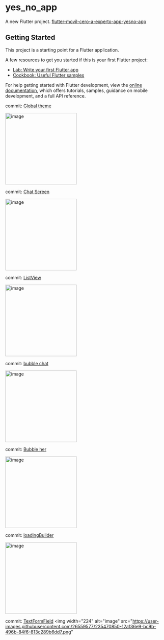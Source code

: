 # yes_no_app

A new Flutter project. [flutter-movil-cero-a-experto-app-yesno-app](https://cursos.devtalles.com/courses/take/flutter-movil-cero-a-experto/lessons/42616536-inicio-de-app-yesno-app)



## Getting Started

This project is a starting point for a Flutter application.

A few resources to get you started if this is your first Flutter project:

- [Lab: Write your first Flutter app](https://docs.flutter.dev/get-started/codelab)
- [Cookbook: Useful Flutter samples](https://docs.flutter.dev/cookbook)

For help getting started with Flutter development, view the
[online documentation](https://docs.flutter.dev/), which offers tutorials,
samples, guidance on mobile development, and a full API reference.

commit: [Global theme](https://github.com/LeopoldoIII/yes_no_app/commit/ad73144d40281f020cd71d396584c073055e6ef0)   


<img width="224" alt="image" src="https://user-images.githubusercontent.com/26559577/234348707-38a6c8b9-b4c7-47e1-be91-7bedd30fd98d.png">

commit: [Chat Screen](https://github.com/LeopoldoIII/yes_no_app/commit/f04e0354b97fc24affa57113a01cf9caec02872c)

<img width="224" alt="image" src="https://user-images.githubusercontent.com/26559577/234656351-91e93c94-02be-48c8-a396-3198fab5fe1d.png">


commit: [ListView](https://github.com/LeopoldoIII/yes_no_app/commit/e0da1f37fe1219f25abda70439267737583ce730)


<img width="224" alt="image" src="https://user-images.githubusercontent.com/26559577/234687248-7fdc32fa-6f25-49a7-8a44-c779784b58cf.png">


commit: [bubble chat](https://github.com/LeopoldoIII/yes_no_app/commit/9f9b764bcc2346143885b57d99df82c9d57cdbef)


<img width="224" alt="image" src="https://user-images.githubusercontent.com/26559577/234749198-ce95f000-d85f-4275-b045-d5b6165123e1.png">

commit: [Bubble her](https://github.com/LeopoldoIII/yes_no_app/commit/88847b47bdc845975904a813a3cd5f2e114cf326)

<img width="224" alt="image" src="https://user-images.githubusercontent.com/26559577/235330863-3373c8fc-3740-4b67-93d0-6b144588e604.png">

commit: [loadingBuilder](https://github.com/LeopoldoIII/yes_no_app/commit/e678c896b5d031ad9cd862737260203129e211de)

<img width="224" alt="image" src="https://user-images.githubusercontent.com/26559577/235396381-9d9044b6-b8e1-40b0-ab0b-47e40b23e602.png">



commit: [TextFormField](https://github.com/LeopoldoIII/yes_no_app/commit/df0a774c7b30a9d7cc7badc765f008693b997c11)
<img width="224" alt="image" src="https://user-images.githubusercontent.com/26559577/235470850-12a136e9-bc9b-496b-84f6-813c289b6dd7.png"
